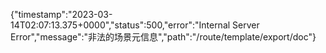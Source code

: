 {"timestamp":"2023-03-14T02:07:13.375+0000","status":500,"error":"Internal Server Error","message":"非法的场景元信息","path":"/route/template/export/doc"}